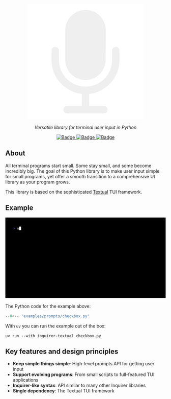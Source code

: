 <style>
.md-content .md-typeset h1 { display: none; }
</style>

<div align="center">
    <img src="assets/logo-light.png"/>
</div>

<p align="center"> <em>Versatile library for terminal user input in Python</em>
</p>

<div align="center">
    <a href="https://github.com/robvanderleek/inquirer-textual/actions/workflows/main.yml" target="_blank">
        <img src="https://github.com/robvanderleek/inquirer-textual/actions/workflows/main.yml/badge.svg" alt="Badge" class="off-glb">
    </a>
    <a href="https://mypy-lang.org/" target="_blank">
        <img src="https://www.mypy-lang.org/static/mypy_badge.svg" alt="Badge" class="off-glb">
    </a>
    <a href="https://github.com/astral-sh/ruff" target="_blank">
        <img src="https://img.shields.io/endpoint?url=https://raw.githubusercontent.com/charliermarsh/ruff/main/assets/badge/v2.json" alt="Badge" class="off-glb">
    </a>
</div>

## About

All terminal programs start small. Some stay small, and some become incredibly
big. The goal of this Python library is to make user input simple for small
programs, yet offer a smooth transition to a comprehensive UI library as your
program grows.

This library is based on the sophisticated
[Textual](https://textual.textualize.io/) TUI framework.

## Example

![Example](prompts/checkbox.gif)

The Python code for the example above:

```python
--8<-- "examples/prompts/checkbox.py"
```

With `uv` you can run the example out of the box:

```shell
uv run --with inquirer-textual checkbox.py
```

## Key features and design principles

* **Keep simple things simple**: High-level prompts API for getting user input
* **Support evolving programs**: From small scripts to full-featured TUI
  applications
* **Inquirer-like syntax**: API similar to many other Inquirer libraries
* **Single dependency**: The Textual TUI framework
